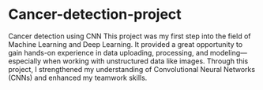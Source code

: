 # Cancer-detection-project
Cancer detection using CNN
This project was my first step into the field of Machine Learning and Deep Learning. It provided a great opportunity to gain hands-on experience in data uploading, processing, and modeling—especially when working with unstructured data like images. Through this project, I strengthened my understanding of Convolutional Neural Networks (CNNs) and enhanced my teamwork skills.
